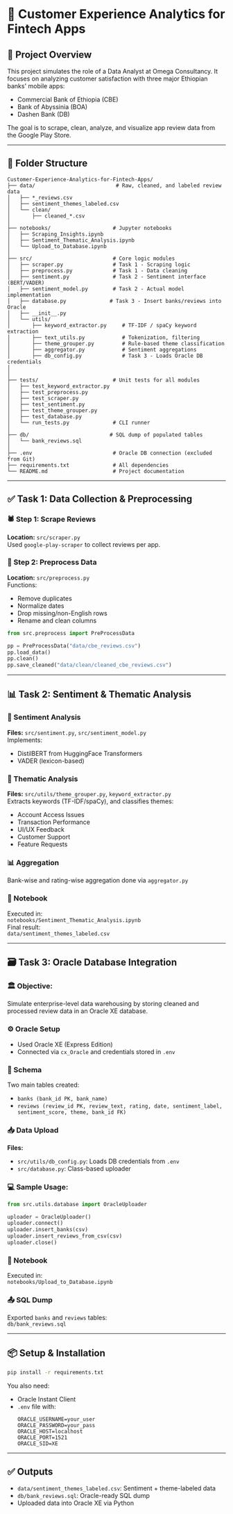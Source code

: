 
# 🏦 Customer Experience Analytics for Fintech Apps

## 📌 Project Overview

This project simulates the role of a Data Analyst at Omega Consultancy. It focuses on analyzing customer satisfaction with three major Ethiopian banks' mobile apps:

- Commercial Bank of Ethiopia (CBE)
- Bank of Abyssinia (BOA)
- Dashen Bank (DB)

The goal is to scrape, clean, analyze, and visualize app review data from the Google Play Store.

---

## 📁 Folder Structure

```
Customer-Experience-Analytics-for-Fintech-Apps/
├── data/                          # Raw, cleaned, and labeled review data
│   ├── *_reviews.csv
│   ├── sentiment_themes_labeled.csv
│   └── clean/
│       ├── cleaned_*.csv
│
├── notebooks/                    # Jupyter notebooks 
│   ├── Scraping_Insights.ipynb
│   ├── Sentiment_Thematic_Analysis.ipynb
│   └── Upload_to_Database.ipynb
│
├── src/                          # Core logic modules
│   ├── scraper.py                # Task 1 - Scraping logic
│   ├── preprocess.py             # Task 1 - Data cleaning
│   ├── sentiment.py              # Task 2 - Sentiment interface (BERT/VADER)
│   ├── sentiment_model.py        # Task 2 - Actual model implementation
│   ├── database.py              # Task 3 - Insert banks/reviews into Oracle
│   ├── __init__.py
│   └── utils/
│       ├── keyword_extractor.py     # TF-IDF / spaCy keyword extraction
│       ├── text_utils.py            # Tokenization, filtering
│       ├── theme_grouper.py         # Rule-based theme classification
│       ├── aggregator.py            # Sentiment aggregations
│       ├── db_config.py             # Task 3 - Loads Oracle DB credentials
│       
│
├── tests/                        # Unit tests for all modules
│   ├── test_keyword_extractor.py
│   ├── test_preprocess.py
│   ├── test_scraper.py
│   ├── test_sentiment.py
│   ├── test_theme_grouper.py
│   ├── test_database.py
│   └── run_tests.py              # CLI runner
│
├── db/                          # SQL dump of populated tables
│   └── bank_reviews.sql
│
├── .env                          # Oracle DB connection (excluded from Git)
├── requirements.txt              # All dependencies
└── README.md                     # Project documentation
```

---

## ✅ Task 1: Data Collection & Preprocessing

### 🕷️ Step 1: Scrape Reviews

**Location:** `src/scraper.py`  
Used `google-play-scraper` to collect reviews per app.

### 🧹 Step 2: Preprocess Data

**Location:** `src/preprocess.py`  
Functions:
- Remove duplicates
- Normalize dates
- Drop missing/non-English rows
- Rename and clean columns

```python
from src.preprocess import PreProcessData

pp = PreProcessData("data/cbe_reviews.csv")
pp.load_data()
pp.clean()
pp.save_cleaned("data/clean/cleaned_cbe_reviews.csv")
```

---

## 📊 Task 2: Sentiment & Thematic Analysis

### 🧠 Sentiment Analysis
**Files:** `src/sentiment.py`, `src/sentiment_model.py`  
Implements:
- DistilBERT from HuggingFace Transformers
- VADER (lexicon-based)

### 📌 Thematic Analysis
**Files:** `src/utils/theme_grouper.py`, `keyword_extractor.py`  
Extracts keywords (TF-IDF/spaCy), and classifies themes:
- Account Access Issues
- Transaction Performance
- UI/UX Feedback
- Customer Support
- Feature Requests

### 📊 Aggregation
Bank-wise and rating-wise aggregation done via `aggregator.py`

### 📒 Notebook
Executed in:  
`notebooks/Sentiment_Thematic_Analysis.ipynb`  
Final result:  
`data/sentiment_themes_labeled.csv`

---

## 🗃️ Task 3: Oracle Database Integration

### 🏛️ Objective:
Simulate enterprise-level data warehousing by storing cleaned and processed review data in an Oracle XE database.

### ⚙️ Oracle Setup
- Used Oracle XE (Express Edition)
- Connected via `cx_Oracle` and credentials stored in `.env`

### 🧱 Schema
Two main tables created:
- `banks (bank_id PK, bank_name)`
- `reviews (review_id PK, review_text, rating, date, sentiment_label, sentiment_score, theme, bank_id FK)`

### 📥 Data Upload
**Files:**
- `src/utils/db_config.py`: Loads DB credentials from `.env`
- `src/database.py`: Class-based uploader

### 💻 Sample Usage:
```python
from src.utils.database import OracleUploader

uploader = OracleUploader()
uploader.connect()
uploader.insert_banks(csv)
uploader.insert_reviews_from_csv(csv)
uploader.close()
```

### 📒 Notebook
Executed in:  
`notebooks/Upload_to_Database.ipynb`

### 📤 SQL Dump
Exported `banks` and `reviews` tables:  
`db/bank_reviews.sql`

---

## 📦 Setup & Installation

```bash
pip install -r requirements.txt
```

You also need:
- Oracle Instant Client
- `.env` file with:
  ```
  ORACLE_USERNAME=your_user
  ORACLE_PASSWORD=your_pass
  ORACLE_HOST=localhost
  ORACLE_PORT=1521
  ORACLE_SID=XE
  ```

---

## ✅ Outputs

- `data/sentiment_themes_labeled.csv`: Sentiment + theme-labeled data
- `db/bank_reviews.sql`: Oracle-ready SQL dump
- Uploaded data into Oracle XE via Python
